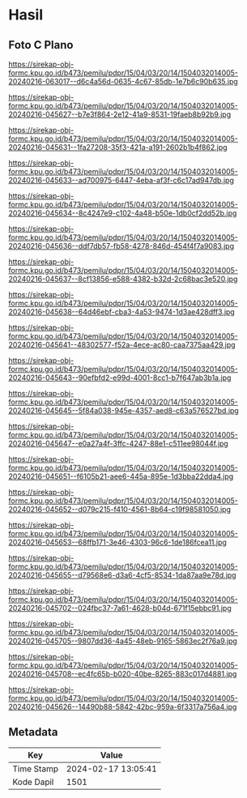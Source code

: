 # Hasil

## Foto C Plano

https://sirekap-obj-formc.kpu.go.id/b473/pemilu/pdpr/15/04/03/20/14/1504032014005-20240216-063017--d6c4a56d-0635-4c67-85db-1e7b6c90b635.jpg

https://sirekap-obj-formc.kpu.go.id/b473/pemilu/pdpr/15/04/03/20/14/1504032014005-20240216-045627--b7e3f864-2e12-41a9-8531-19faeb8b92b9.jpg

https://sirekap-obj-formc.kpu.go.id/b473/pemilu/pdpr/15/04/03/20/14/1504032014005-20240216-045631--1fa27208-35f3-421a-a191-2602b1b4f862.jpg

https://sirekap-obj-formc.kpu.go.id/b473/pemilu/pdpr/15/04/03/20/14/1504032014005-20240216-045633--ad700975-6447-4eba-af3f-c6c17ad947db.jpg

https://sirekap-obj-formc.kpu.go.id/b473/pemilu/pdpr/15/04/03/20/14/1504032014005-20240216-045634--8c4247e9-c102-4a48-b50e-1db0cf2dd52b.jpg

https://sirekap-obj-formc.kpu.go.id/b473/pemilu/pdpr/15/04/03/20/14/1504032014005-20240216-045636--ddf7db57-fb58-4278-846d-454f4f7a9083.jpg

https://sirekap-obj-formc.kpu.go.id/b473/pemilu/pdpr/15/04/03/20/14/1504032014005-20240216-045637--8cf13856-e588-4382-b32d-2c68bac3e520.jpg

https://sirekap-obj-formc.kpu.go.id/b473/pemilu/pdpr/15/04/03/20/14/1504032014005-20240216-045638--64d46ebf-cba3-4a53-9474-1d3ae428dff3.jpg

https://sirekap-obj-formc.kpu.go.id/b473/pemilu/pdpr/15/04/03/20/14/1504032014005-20240216-045641--48302577-f52a-4ece-ac80-caa7375aa429.jpg

https://sirekap-obj-formc.kpu.go.id/b473/pemilu/pdpr/15/04/03/20/14/1504032014005-20240216-045643--90efbfd2-e99d-4001-8cc1-b7f647ab3b1a.jpg

https://sirekap-obj-formc.kpu.go.id/b473/pemilu/pdpr/15/04/03/20/14/1504032014005-20240216-045645--5f84a038-945e-4357-aed8-c63a576527bd.jpg

https://sirekap-obj-formc.kpu.go.id/b473/pemilu/pdpr/15/04/03/20/14/1504032014005-20240216-045647--e0a27a4f-3ffc-4247-88e1-c511ee98044f.jpg

https://sirekap-obj-formc.kpu.go.id/b473/pemilu/pdpr/15/04/03/20/14/1504032014005-20240216-045651--f6105b21-aee6-445a-895e-1d3bba22dda4.jpg

https://sirekap-obj-formc.kpu.go.id/b473/pemilu/pdpr/15/04/03/20/14/1504032014005-20240216-045652--d079c215-f410-4561-8b64-c19f98581050.jpg

https://sirekap-obj-formc.kpu.go.id/b473/pemilu/pdpr/15/04/03/20/14/1504032014005-20240216-045653--68ffb171-3e46-4303-96c6-1de186fcea11.jpg

https://sirekap-obj-formc.kpu.go.id/b473/pemilu/pdpr/15/04/03/20/14/1504032014005-20240216-045655--d79568e6-d3a6-4cf5-8534-1da87aa9e78d.jpg

https://sirekap-obj-formc.kpu.go.id/b473/pemilu/pdpr/15/04/03/20/14/1504032014005-20240216-045702--024fbc37-7a61-4628-b04d-671f15ebbc91.jpg

https://sirekap-obj-formc.kpu.go.id/b473/pemilu/pdpr/15/04/03/20/14/1504032014005-20240216-045705--9807dd36-4a45-48eb-9165-5863ec2f76a9.jpg

https://sirekap-obj-formc.kpu.go.id/b473/pemilu/pdpr/15/04/03/20/14/1504032014005-20240216-045708--ec4fc65b-b020-40be-8265-883c017d4881.jpg

https://sirekap-obj-formc.kpu.go.id/b473/pemilu/pdpr/15/04/03/20/14/1504032014005-20240216-045626--14490b88-5842-42bc-959a-6f3317a756a4.jpg


## Metadata

| Key        | Value               |
| ---------- | ------------------- |
| Time Stamp | 2024-02-17 13:05:41 |
| Kode Dapil | 1501                |



